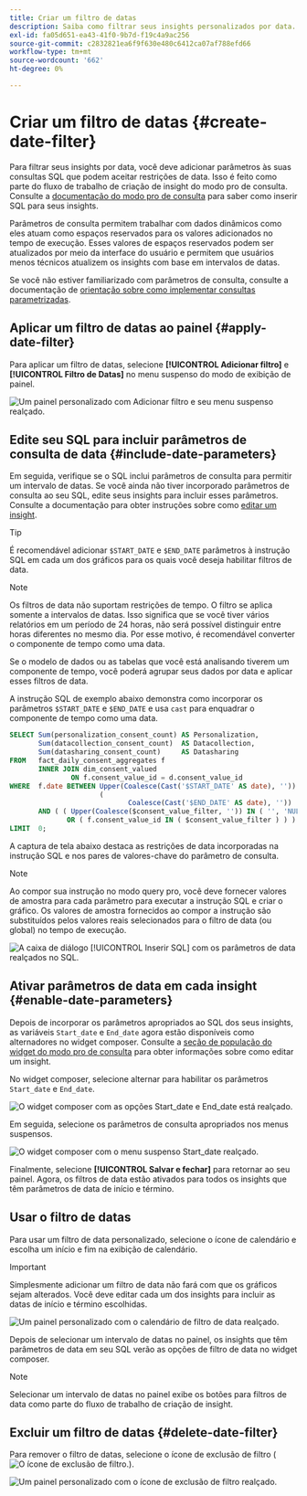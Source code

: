 ```yaml
---
title: Criar um filtro de datas
description: Saiba como filtrar seus insights personalizados por data.
exl-id: fa05d651-ea43-41f0-9b7d-f19c4a9ac256
source-git-commit: c2832821ea6f9f630e480c6412ca07af788efd66
workflow-type: tm+mt
source-wordcount: '662'
ht-degree: 0%

---
```


# Criar um filtro de datas {#create-date-filter}

Para filtrar seus insights por data, você deve adicionar parâmetros às suas consultas SQL que podem aceitar restrições de data. Isso é feito como parte do fluxo de trabalho de criação de insight do modo pro de consulta. Consulte a [documentação do modo pro de consulta](#query-pro-mode) para saber como inserir SQL para seus insights.

Parâmetros de consulta permitem trabalhar com dados dinâmicos como eles atuam como espaços reservados para os valores adicionados no tempo de execução. Esses valores de espaços reservados podem ser atualizados por meio da interface do usuário e permitem que usuários menos técnicos atualizem os insights com base em intervalos de datas.

Se você não estiver familiarizado com parâmetros de consulta, consulte a documentação de [orientação sobre como implementar consultas parametrizadas](../../../../query-service/ui/parameterized-queries.md).

## Aplicar um filtro de datas ao painel {#apply-date-filter}

Para aplicar um filtro de datas, selecione **[!UICONTROL Adicionar filtro]** e **[!UICONTROL Filtro de Datas]** no menu suspenso do modo de exibição de painel.

![Um painel personalizado com Adicionar filtro e seu menu suspenso realçado.](../../../images/customizable-insights/add-filter.png)

## Edite seu SQL para incluir parâmetros de consulta de data {#include-date-parameters}

Em seguida, verifique se o SQL inclui parâmetros de consulta para permitir um intervalo de datas. Se você ainda não tiver incorporado parâmetros de consulta ao seu SQL, edite seus insights para incluir esses parâmetros. Consulte a documentação para obter instruções sobre como [editar um insight](../query-pro-mode.md#edit).

>[!TIP]
>
>É recomendável adicionar `$START_DATE` e `$END_DATE` parâmetros à instrução SQL em cada um dos gráficos para os quais você deseja habilitar filtros de data.

>[!NOTE]
>
>Os filtros de data não suportam restrições de tempo. O filtro se aplica somente a intervalos de datas. Isso significa que se você tiver vários relatórios em um período de 24 horas, não será possível distinguir entre horas diferentes no mesmo dia. Por esse motivo, é recomendável converter o componente de tempo como uma data.

Se o modelo de dados ou as tabelas que você está analisando tiverem um componente de tempo, você poderá agrupar seus dados por data e aplicar esses filtros de data.

A instrução SQL de exemplo abaixo demonstra como incorporar os parâmetros `$START_DATE` e `$END_DATE` e usa `cast` para enquadrar o componente de tempo como uma data.

```sql
SELECT Sum(personalization_consent_count) AS Personalization,
       Sum(datacollection_consent_count)  AS Datacollection,
       Sum(datasharing_consent_count)     AS Datasharing
FROM   fact_daily_consent_aggregates f
       INNER JOIN dim_consent_valued
               ON f.consent_value_id = d.consent_value_id
WHERE  f.date BETWEEN Upper(Coalesce(Cast('$START_DATE' AS date), '')) AND Upper
                      (
                             Coalesce(Cast('$END_DATE' AS date), ''))
       AND ( ( Upper(Coalesce($consent_value_filter, '')) IN ( '', 'NULL' ) )
              OR ( f.consent_value_id IN ( $consent_value_filter ) ) )
LIMIT  0; 
```

A captura de tela abaixo destaca as restrições de data incorporadas na instrução SQL e nos pares de valores-chave do parâmetro de consulta.

>[!NOTE]
>
>Ao compor sua instrução no modo query pro, você deve fornecer valores de amostra para cada parâmetro para executar a instrução SQL e criar o gráfico. Os valores de amostra fornecidos ao compor a instrução são substituídos pelos valores reais selecionados para o filtro de data (ou global) no tempo de execução.

![A caixa de diálogo [!UICONTROL Inserir SQL] com os parâmetros de data realçados no SQL.](../../../images/customizable-insights/sql-date-parameters.png)

## Ativar parâmetros de data em cada insight {#enable-date-parameters}

Depois de incorporar os parâmetros apropriados ao SQL dos seus insights, as variáveis `Start_date` e `End_date` agora estão disponíveis como alternadores no widget composer. Consulte a [seção de população do widget do modo pro de consulta](#populate-widget) para obter informações sobre como editar um insight.

No widget composer, selecione alternar para habilitar os parâmetros `Start_date` e `End_date`.

![O widget composer com as opções Start_date e End_date está realçado.](../../../images/customizable-insights/widget-composer-date-filter-toggles.png)

Em seguida, selecione os parâmetros de consulta apropriados nos menus suspensos.

![O widget composer com o menu suspenso Start_date realçado.](../../../images/customizable-insights/widget-composer-date-filter-dropdown.png)

Finalmente, selecione **[!UICONTROL Salvar e fechar]** para retornar ao seu painel. Agora, os filtros de data estão ativados para todos os insights que têm parâmetros de data de início e término.

## Usar o filtro de datas

Para usar um filtro de data personalizado, selecione o ícone de calendário e escolha um início e fim na exibição de calendário.

>[!IMPORTANT]
>
>Simplesmente adicionar um filtro de data não fará com que os gráficos sejam alterados. Você deve editar cada um dos insights para incluir as datas de início e término escolhidas.

![Um painel personalizado com o calendário de filtro de data realçado.](../../../images/customizable-insights/date-filter.png)

Depois de selecionar um intervalo de datas no painel, os insights que têm parâmetros de data em seu SQL verão as opções de filtro de data no widget composer.

>[!NOTE]
>
>Selecionar um intervalo de datas no painel exibe os botões para filtros de data como parte do fluxo de trabalho de criação de insight.

## Excluir um filtro de datas {#delete-date-filter}

Para remover o filtro de datas, selecione o ícone de exclusão de filtro (![O ícone de exclusão de filtro.](/help/images/icons/filter-delete.png)).

![Um painel personalizado com o ícone de exclusão de filtro realçado.](../../../images/customizable-insights/delete-date-filter.png)
